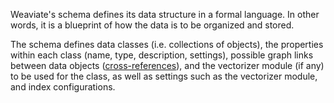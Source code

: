 Weaviate's schema defines its data structure in a formal language. In other words, it is a blueprint of how the data is to be organized and stored.

The schema defines data classes (i.e. collections of objects), the properties within each class (name, type, description, settings), possible graph links between data objects ([cross-references](/developers/weaviate/concepts/data#cross-references)), and the vectorizer module (if any) to be used for the class, as well as settings such as the vectorizer module, and index configurations.
